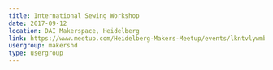 ```yaml
---
title: International Sewing Workshop
date: 2017-09-12
location: DAI Makerspace, Heidelberg
link: https://www.meetup.com/Heidelberg-Makers-Meetup/events/lkntvlywmbqb/
usergroup: makershd
type: usergroup
---
```

